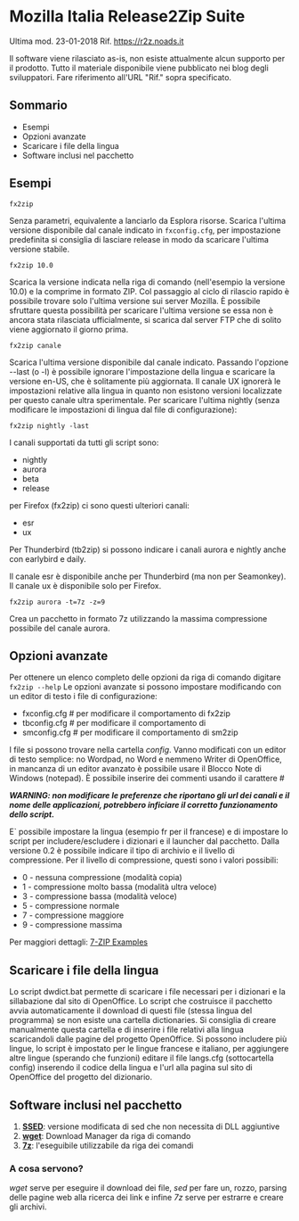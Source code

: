 
Mozilla Italia Release2Zip Suite
================================
Ultima mod. 23-01-2018
Rif. https://r2z.noads.it

Il software viene rilasciato as-is, non esiste attualmente alcun supporto
per il prodotto. Tutto il materiale disponibile viene pubblicato nei blog degli sviluppatori.
Fare riferimento all'URL "Rif." sopra specificato.

Sommario
------
* Esempi
* Opzioni avanzate
* Scaricare i file della lingua
* Software inclusi nel pacchetto


Esempi
-------

    fx2zip
    
Senza parametri, equivalente a lanciarlo da Esplora risorse.
Scarica l'ultima versione disponibile dal canale indicato in `fxconfig.cfg`, per impostazione predefinita si consiglia di lasciare release in modo da scaricare l'ultima versione stabile.

    fx2zip 10.0
	
Scarica la versione indicata nella riga di comando (nell'esempio la versione 10.0) e la comprime in formato ZIP. 
Col passaggio al ciclo di rilascio rapido è possibile trovare solo l'ultima versione sui server Mozilla.
È possibile sfruttare questa possibilità per scaricare l'ultima versione se essa non è ancora stata rilasciata ufficialmente, si scarica dal server FTP che di solito viene aggiornato il giorno prima.

    fx2zip canale
    
Scarica l'ultima versione disponibile dal canale indicato. 
Passando l'opzione --last (o -l) è possibile ignorare l'impostazione della lingua e scaricare la versione en-US, che è solitamente più aggiornata.
Il canale UX ignorerà le impostazioni relative alla lingua in quanto non esistono versioni localizzate per questo canale ultra sperimentale.
Per scaricare l'ultima nightly (senza modificare le impostazioni di lingua dal file di configurazione):

    fx2zip nightly -last

I canali supportati da tutti gli script sono:
* nightly
* aurora
* beta
* release

per Firefox (fx2zip) ci sono questi ulteriori canali:
* esr
* ux

Per Thunderbird (tb2zip) si possono indicare i canali aurora e nightly anche con earlybird e daily.

Il canale esr è disponibile anche per Thunderbird (ma non per Seamonkey).
Il canale ux è disponibile solo per Firefox.

    fx2zip aurora -t=7z -z=9
    
Crea un pacchetto in formato 7z utilizzando la massima compressione possibile del canale aurora.

Opzioni avanzate
-----------------
Per ottenere un elenco completo delle opzioni da riga di comando digitare `fx2zip --help`
Le opzioni avanzate si possono impostare modificando con un editor di testo i file di configurazione:
* fxconfig.cfg # per modificare il comportamento di fx2zip
* tbconfig.cfg # per modificare il comportamento di
* smconfig.cfg # per modificare il comportamento di sm2zip

I file si possono trovare nella cartella *config*. Vanno modificati con un editor di testo semplice: no Wordpad, no Word e nemmeno Writer di OpenOffice, in mancanza di un editor avanzato è possibile usare il Blocco Note di Windows (notepad).
È possibile inserire dei commenti usando il carattere #

***WARNING: non modificare le preferenze che riportano gli url dei canali e il nome delle applicazioni, potrebbero inficiare il corretto funzionamento dello script.***

E` possibile impostare la lingua (esempio fr per il francese) e di impostare lo script per includere/escludere i dizionari e il launcher dal pacchetto.
Dalla versione 0.2 è possibile indicare il tipo di archivio e il livello di compressione. 
Per il livello di compressione, questi sono i valori possibili:
* 0 - nessuna compressione (modalità copia)
* 1 - compressione molto bassa (modalità ultra veloce)
* 3 - compressione bassa (modalità veloce)
* 5 - compressione normale
* 7 - compressione maggiore
* 9 - compressione massima

Per maggiori dettagli: [7-ZIP Examples](http://www.dotnetperls.com/7-zip-examples)
	
Scaricare i file della lingua
------------------------------
Lo script dwdict.bat permette di scaricare i file necessari per i dizionari e la sillabazione dal sito di OpenOffice. 
Lo script che costruisce il pacchetto avvia automaticamente il download di questi file (stessa lingua del programma) se non esiste una cartella dictionaries.
Si consiglia di creare manualmente questa cartella e di inserire i file relativi alla lingua scaricandoli dalle pagine del progetto OpenOffice.
Si possono includere più lingue, lo script è impostato per le lingue francese e italiano, per aggiungere altre lingue (sperando che funzioni) editare il file langs.cfg (sottocartella config) inserendo il codice della lingua e l'url alla pagina sul sito di OpenOffice del progetto del dizionario.

Software inclusi nel pacchetto
-------------------------------
1. **[SSED](http://sed.sourceforge.net/grabbag/ssed/)**: versione modificata di sed che non necessita di DLL aggiuntive
2. **[wget](http://www.gnu.org/software/wget/)**: Download Manager da riga di comando
3. **[7z](http://www.7-zip.org/)**:  l'eseguibile utilizzabile da riga dei comandi

### A cosa servono? ###
*wget* serve per eseguire il download dei file, *sed* per fare un, rozzo, parsing delle pagine web alla ricerca dei link e infine *7z* serve per estrarre e creare gli archivi.

